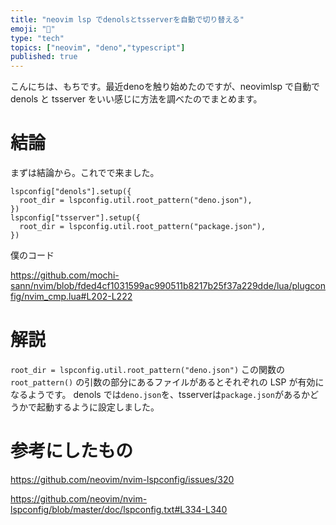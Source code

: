 ```yaml
---
title: "neovim lsp でdenolsとtsserverを自動で切り替える"
emoji: "🦕"
type: "tech" 
topics: ["neovim", "deno","typescript"]
published: true 
---
```


こんにちは、もちです。最近denoを触り始めたのですが、neovimlsp で自動で denols と tsserver をいい感じに方法を調べたのでまとめます。

# 結論

まずは結論から。これでで来ました。

```nvim_cmp.lua:lua
lspconfig["denols"].setup({
  root_dir = lspconfig.util.root_pattern("deno.json"),
})
lspconfig["tsserver"].setup({
  root_dir = lspconfig.util.root_pattern("package.json"),
})
```
僕のコード

https://github.com/mochi-sann/nvim/blob/fded4cf1031599ac990511b8217b25f37a229dde/lua/plugconfig/nvim_cmp.lua#L202-L222

# 解説

`root_dir = lspconfig.util.root_pattern("deno.json")` この関数の `root_pattern()` の引数の部分にあるファイルがあるとそれぞれの LSP が有効になるようです。
denols では`deno.json`を、tsserverは`package.json`があるかどうかで起動するように設定しました。

# 参考にしたもの

https://github.com/neovim/nvim-lspconfig/issues/320

https://github.com/neovim/nvim-lspconfig/blob/master/doc/lspconfig.txt#L334-L340
